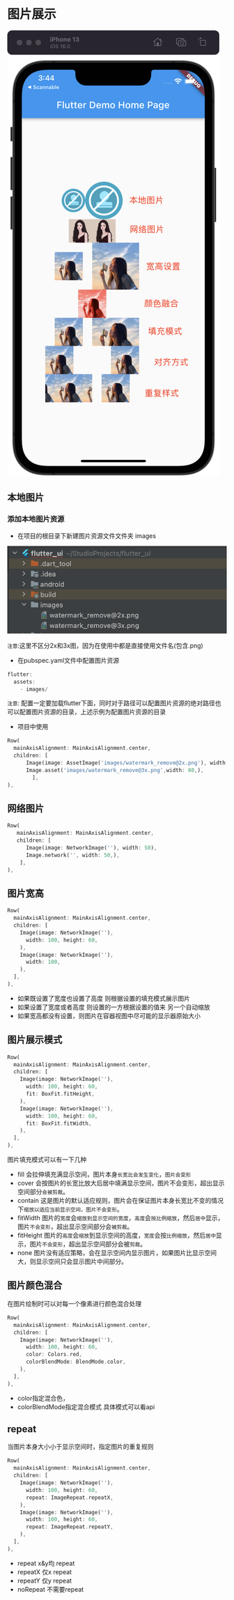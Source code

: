 # 图片展示

![flutterui_image](https://github.com/LeeWongSnail/FlutterLearning/raw/main/res/flutterui-image.png)

## 本地图片

### 添加本地图片资源

- 在项目的根目录下新建图片资源文件文件夹 images

![flutterui_addlocalimage](https://github.com/LeeWongSnail/FlutterLearning/raw/main/res/flutterui_addlocalimage.png)

`注意`:这里不区分2x和3x图，因为在使用中都是直接使用文件名(包含.png)

- 在pubspec.yaml文件中配置图片资源

```dart
flutter:
  assets:
    - images/
```

`注意`: 配置一定要加载flutter下面，同时对于路径可以配置图片资源的绝对路径也可以配置图片资源的目录，上述示例为配置图片资源的目录


- 项目中使用

```dart
Row(
  mainAxisAlignment: MainAxisAlignment.center,
  children: [
      Image(image: AssetImage('images/watermark_remove@2x.png'), width: 50,),
      Image.asset('images/watermark_remove@3x.png',width: 80,),
  		],
),
```

## 网络图片

```dart
Row(
   mainAxisAlignment: MainAxisAlignment.center,
   children: [
      Image(image: NetworkImage(''), width: 50),
      Image.network('', width: 50,),
    ],
),
```

## 图片宽高

```dart
Row(
  mainAxisAlignment: MainAxisAlignment.center,
  children: [
    Image(image: NetworkImage(''),
      width: 100, height: 60,
    ),
    Image(image: NetworkImage(''),
      width: 100,
    ),
  ],
),
```

- 如果既设置了宽度也设置了高度 则根据设置的填充模式展示图片
- 如果设置了宽度或者高度 则设置的一方根据设置的值来 另一个自动缩放
- 如果宽高都没有设置，则图片在容器视图中尽可能的显示器原始大小


## 图片展示模式

```dart
Row(
  mainAxisAlignment: MainAxisAlignment.center,
  children: [
    Image(image: NetworkImage(''),
      width: 100, height: 60,
      fit: BoxFit.fitHeight,
    ),
    Image(image: NetworkImage(''),
      width: 100, height: 60,
      fit: BoxFit.fitWidth,
    ),
  ],
),
```
图片填充模式可以有一下几种

- fill 会拉伸填充满显示空间，图片本身`长宽比会发生变化`，`图片会变形`
- cover 会按图片的长宽比放大后居中填满显示空间，图片不会变形，超出显示空间部分`会被剪裁`。
- contain  这是图片的默认适应规则，图片会在保证图片本身长宽比不变的情况下`缩放以适应当前显示空间，图片不会变形`。
- fitWidth 图片的`宽度`会`缩放到显示空间的宽度`，`高度`会`按比例缩放`，然后`居中`显示，图片`不会变形`，超出显示空间部分会`被剪裁`。
- fitHeight 图片的`高度`会`缩放`到显示空间的高度，`宽度`会按`比例缩放`，然后`居中`显示，图片`不会变形`，超出显示空间部分会被`剪裁`。
- none 图片没有适应策略，会在显示空间内显示图片，如果图片比显示空间大，则显示空间只会显示图片中间部分。

## 图片颜色混合

在图片绘制时可以对每一个像素进行颜色混合处理

```dart
Row(
  mainAxisAlignment: MainAxisAlignment.center,
  children: [
    Image(image: NetworkImage(''),
      width: 100, height: 60,
      color: Colors.red,
      colorBlendMode: BlendMode.color,
    ),
  ],
),
```
- color指定混合色，
- colorBlendMode指定混合模式 具体模式可以看api

## repeat

当图片本身大小小于显示空间时，指定图片的重复规则

```dart
Row(
  mainAxisAlignment: MainAxisAlignment.center,
  children: [
    Image(image: NetworkImage(''),
      width: 100, height: 60,
      repeat: ImageRepeat.repeatX,
    ),
    Image(image: NetworkImage(''),
      width: 100, height: 60,
      repeat: ImageRepeat.repeatY,
    ),
  ],
),
```

- repeat x&y均 repeat
- repeatX 仅x repeat
- repeatY 仅y repeat
- noRepeat 不需要repeat

